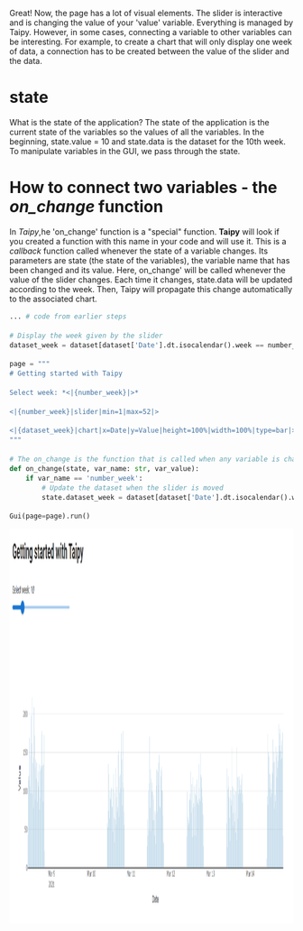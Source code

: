 Great! Now, the page has a lot of visual elements. The slider is interactive and is changing the value of your 'value' variable. Everything is managed by Taipy. However, in some cases, connecting a variable to other variables can be interesting. For example, to create a chart that will only display one week of data, a connection has to be created between the value of the slider and the data.

# state

What is the state of the application? The state of the application is the current state of the variables so the values of all the variables. In the beginning, state.value = 10 and state.data is the dataset for the 10th week. To manipulate variables in the GUI, we pass through the state.

# How to connect two variables - the *on_change* function

In *Taipy*,he 'on_change' function is a "special" function. **Taipy** will look if you created a function with this name in your code and will use it. This is a *callback* function called whenever the state of a variable changes. Its parameters are state (the state of the variables), the variable name that has been changed and its value. Here, on_change' will be called whenever the value of the slider changes. Each time it changes, state.data will be updated according to the week. Then, Taipy will propagate this change automatically to the associated chart.

```python
... # code from earlier steps

# Display the week given by the slider
dataset_week = dataset[dataset['Date'].dt.isocalendar().week == number_week]

page = """
# Getting started with Taipy

Select week: *<|{number_week}|>*

<|{number_week}|slider|min=1|max=52|>

<|{dataset_week}|chart|x=Date|y=Value|height=100%|width=100%|type=bar|>
"""

# The on_change is the function that is called when any variable is changed
def on_change(state, var_name: str, var_value):
    if var_name == 'number_week':
        # Update the dataset when the slider is moved
        state.dataset_week = dataset[dataset['Date'].dt.isocalendar().week == var_value]

Gui(page=page).run()
```
<img src="/steps/images/step_2_result.png" height=700 width=700px alt="centered image"/>
